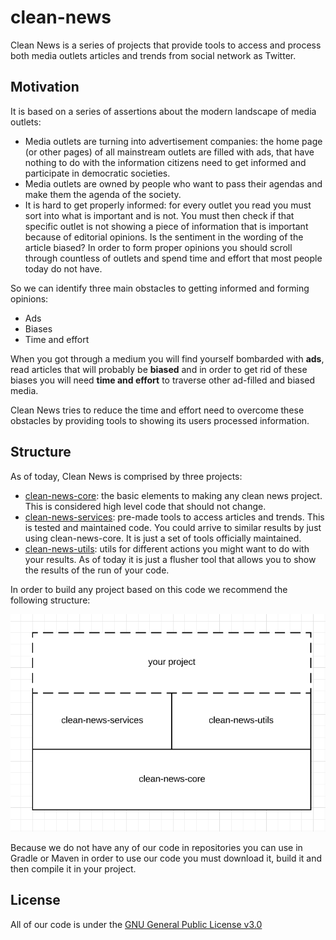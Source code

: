 # clean-news

Clean News is a series of projects that provide tools to access and process both media outlets articles and trends from social network as Twitter.

## Motivation

It is based on a series of assertions about the modern landscape of media outlets:

 - Media outlets are turning into advertisement companies: the home page (or other pages) of all mainstream outlets are filled with ads, that have nothing to do with the information citizens need to get informed and participate in democratic societies.
 - Media outlets are owned by people who want to pass their agendas and make them the agenda of the society.
 - It is hard to get properly informed: for every outlet you read you must sort into what is important and is not. You must then check if that specific outlet is not showing a piece  of information that is important because of editorial opinions. Is the sentiment in the wording of the article biased? In order to form proper opinions you should scroll through countless of outlets and spend time and effort that most people today do not have.
 
So we can identify three main obstacles to getting informed and forming opinions:
 
- Ads
- Biases
- Time and effort

When you got through a medium you will find yourself bombarded with **ads**, read articles that will probably be **biased** and in order to get rid of these biases you will need **time and effort** to traverse other ad-filled and biased media.

Clean News tries to reduce the time and effort need to overcome these obstacles by providing tools to showing its users processed information. 

## Structure

As of today, Clean News is comprised by three projects:

- [clean-news-core](https://github.com/ropa1998/clean-news-core): the basic elements to making any clean news project. This is considered high level code that should not change.
- [clean-news-services](https://github.com/ropa1998/clean-news-services): pre-made tools to access articles and trends. This is tested and maintained code. You could arrive to similar results by just using clean-news-core. It is just a set of tools officially maintained.
- [clean-news-utils](https://github.com/ropa1998/clean-news-utils): utils for different actions you might want to do with your results. As of today it is just a flusher tool that allows you to show the results of the run of your code.

In order to build any project based on this code we recommend the following structure:

![Recommend Strucutre](images/recomended-strucuture.png)

Because we do not have any of our code in repositories you can use in Gradle or Maven in order to use our code you must download it, build it and then compile it in your project.

## License

All of our code is under the [GNU General Public License v3.0](LICENSE)

